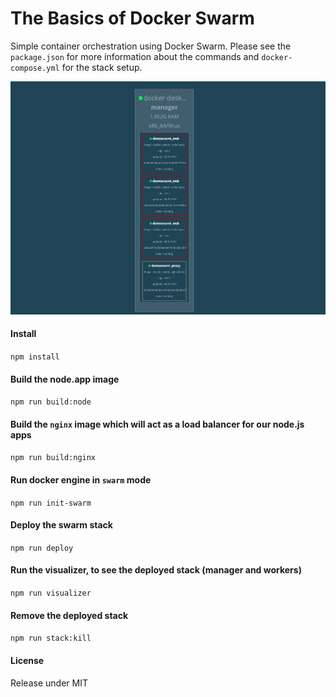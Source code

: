 # The Basics of Docker Swarm

Simple container orchestration using Docker Swarm. Please see the `package.json` for more information about the commands and `docker-compose.yml` for the stack setup.

![Alt Text](Diagram.png)

#### Install

`npm install`

#### Build the node.app image

`npm run build:node`

#### Build the `nginx` image which will act as a load balancer for our node.js apps

`npm run build:nginx`

#### Run docker engine in `swarm` mode

`npm run init-swarm`

#### Deploy the swarm stack

`npm run deploy`


#### Run the visualizer, to see the deployed stack (manager and workers)

`npm run visualizer`


#### Remove the deployed stack

`npm run stack:kill`

#### License

Release under MIT
